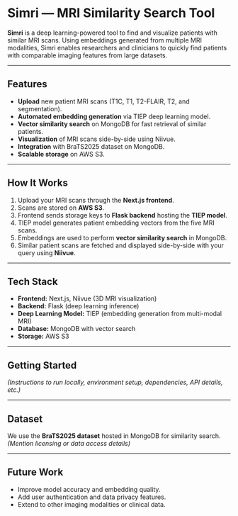 # Simri — MRI Similarity Search Tool

**Simri** is a deep learning-powered tool to find and visualize patients with similar MRI scans. Using embeddings generated from multiple MRI modalities, Simri enables researchers and clinicians to quickly find patients with comparable imaging features from large datasets.

---

## **Features**

- **Upload** new patient MRI scans (T1C, T1, T2-FLAIR, T2, and segmentation).
- **Automated embedding generation** via TIEP deep learning model.
- **Vector similarity search** on MongoDB for fast retrieval of similar patients.
- **Visualization** of MRI scans side-by-side using Niivue.
- **Integration** with BraTS2025 dataset on MongoDB.
- **Scalable storage** on AWS S3.

---

## **How It Works**

1. Upload your MRI scans through the **Next.js frontend**.
2. Scans are stored on **AWS S3**.
3. Frontend sends storage keys to **Flask backend** hosting the **TIEP model**.
4. TIEP model generates patient embedding vectors from the five MRI scans.
5. Embeddings are used to perform **vector similarity search** in MongoDB.
6. Similar patient scans are fetched and displayed side-by-side with your query using **Niivue**.

---

## **Tech Stack**

- **Frontend:** Next.js, Niivue (3D MRI visualization)
- **Backend:** Flask (deep learning inference)
- **Deep Learning Model:** TIEP (embedding generation from multi-modal MRI)
- **Database:** MongoDB with vector search
- **Storage:** AWS S3

---

## **Getting Started**

*(Instructions to run locally, environment setup, dependencies, API details, etc.)*

---

## **Dataset**

We use the **BraTS2025 dataset** hosted in MongoDB for similarity search.
*(Mention licensing or data access details)*

---

## **Future Work**

- Improve model accuracy and embedding quality.
- Add user authentication and data privacy features.
- Extend to other imaging modalities or clinical data.
